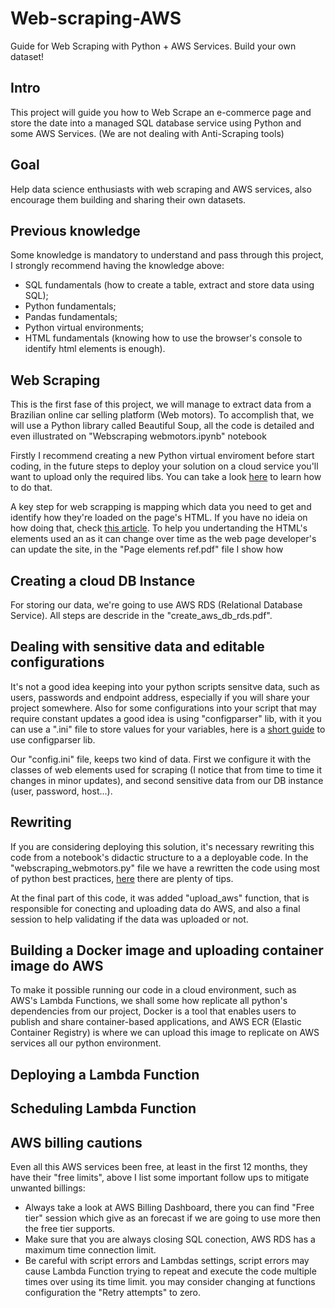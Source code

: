 # Web-scraping-AWS
Guide for Web Scraping with Python + AWS Services. Build your own dataset!


## Intro
This project will guide you how to Web Scrape an e-commerce page and store the date into a managed SQL database service using Python and some AWS Services. (We are not dealing with Anti-Scraping tools)


## Goal
Help data science enthusiasts with web scraping and AWS services, also encourage them building and sharing their own datasets.


## Previous knowledge
Some knowledge is mandatory to understand and pass through this project, I strongly recommend having the knowledge above:
- SQL fundamentals (how to create a table, extract and store data using SQL);
- Python fundamentals;
- Pandas fundamentals;
- Python virtual environments;
- HTML fundamentals (knowing how to use the browser's console to identify html elements is enough).


## Web Scraping
This is the first fase of this project, we will manage to extract data from a Brazilian online car selling platform (Web motors). To accomplish that, we will use a Python library called Beautiful Soup, all the code is detailed and even illustrated on "Webscraping webmotors.ipynb" notebook

Firstly I recommend creating a new Python virtual enviroment before start coding, in the future steps to deploy your solution on a cloud service you'll want to upload only the required libs. You can take a look [here](https://learnpython.com/blog/change-python-versions/) to learn how to do that.

A key step for web scrapping is mapping which data you need to get and identify how they're loaded on the page's HTML. If you have no ideia on how doing that, check [this article](https://blog.hubspot.com/website/how-to-inspect#:~:text=Right%2Dclicking%20a%20specific%20page,choose%20More%20Tools%20%3E%20Developer%20Tools.). To help you undertanding the HTML's elements used an as it can change over time as the web page developer's can update the site, in the "Page elements ref.pdf" file I show how 


## Creating a cloud DB Instance
For storing our data, we're going to use AWS RDS (Relational Database Service). All steps are descride in the "create_aws_db_rds.pdf".

## Dealing with sensitive data and editable configurations
It's  not a good idea keeping into your python scripts sensitve data, such as users, passwords and endpoint address, especially if you will share your project somewhere. Also for some configurations into your script that may require constant updates a good idea is using "configparser" lib, with it you can use a ".ini" file to store values for your variables, here is a [short guide](https://zetcode.com/python/configparser/) to use configparser lib.

Our "config.ini" file, keeps two kind of data. First we configure it with the classes of web elements used for scraping (I notice that from time to time it changes in minor updates), and second sensitive data from our DB instance (user, password, host...).


## Rewriting
If you are considering deploying this solution, it's necessary rewriting this code from a notebook's didactic structure to a a deployable code. In the "webscraping_webmotors.py" file we have a rewritten the code using most of python best practices, [here](https://data-flair.training/blogs/python-best-practices/) there are plenty of tips. 

At the final part of this code, it was added "upload_aws" function, that is responsible for conecting and uploading data do AWS, and also a final session to help validating if the data was uploaded or not.


## Building a Docker image and uploading container image do AWS

To make it possible running our code in a cloud environment, such as AWS's Lambda Functions, we shall some how replicate all python's dependencies from our project, Docker is a tool that enables users to publish and share container-based applications, and AWS ECR (Elastic Container Registry) is where we can upload this image to replicate on AWS services all our python environment.


## Deploying a Lambda Function


## Scheduling Lambda Function 


## AWS billing cautions
Even all this AWS services been free, at least in the first 12 months, they have their "free limits", above I list some important follow ups to mitigate unwanted billings:
  - Always take a look at AWS Billing Dashboard, there you can find "Free tier" session which give as an forecast if we are going to use more then the free tier supports.
  - Make sure that you are always closing SQL conection, AWS RDS has a maximum time connection limit.
  - Be careful with script errors and Lambdas settings, script errors may cause Lambda Function trying to repeat and execute the code multiple times over using its time limit. you may consider changing at functions configuration the "Retry attempts" to zero.
